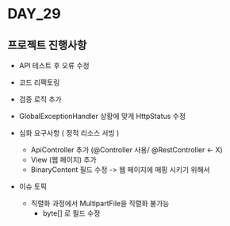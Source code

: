 # DAY_29

## 프로젝트 진행사항
- API 테스트 후 오류 수정
- 코드 리팩토링
- 검증 로직 추가
- GlobalExceptionHandler 상황에 맞게 HttpStatus 수정
- 심화 요구사항 ( 정적 리소스 서빙 )
  - ApiController 추가 (@Controller 사용/ @RestController <- X)
  - View (웹 페이지) 추가
  - BinaryContent 필드 수정 -> 웹 페이지에 매핑 시키기 위해서

- 이슈 토픽
  - 직렬화 과정에서 MultipartFile을 직렬화 불가능
    - byte[] 로 필드 수정






